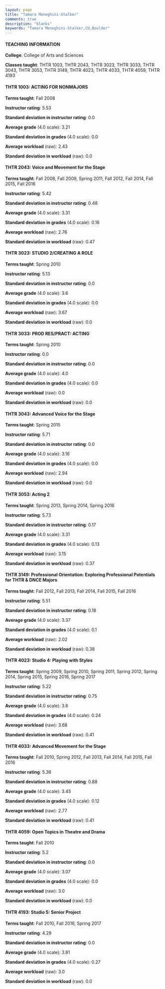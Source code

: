 ```yaml
---
layout: page
title: "Tamara Meneghini-Stalker" 
comments: true
description: "blanks"
keywords: "Tamara Meneghini-Stalker,CU,Boulder"
---
```

<head>
<script src="https://ajax.googleapis.com/ajax/libs/jquery/2.1.3/jquery.min.js"></script>
<script src="https://dl.dropboxusercontent.com/s/pc42nxpaw1ea4o9/highcharts.js?dl=0"></script>
<!-- <script src="../assets/js/highcharts.js"></script> -->
<style type="text/css">@font-face {
	font-family: "Bebas Neue";
	src: url(https://www.filehosting.org/file/details/544349/BebasNeue Regular.otf) format("opentype");
	}
	h1.Bebas { 
		font-family: "Bebas Neue", Verdana, Tahoma;
	}
</style>
</head>
	   
#### TEACHING INFORMATION

**College**: College of Arts and Sciences

**Classes taught**: THTR 1003, THTR 2043, THTR 3023, THTR 3033, THTR 3043, THTR 3053, THTR 3149, THTR 4023, THTR 4033, THTR 4059, THTR 4193

#### THTR 1003: ACTING FOR NONMAJORS

**Terms taught**: Fall 2008

**Instructor rating**: 5.53

**Standard deviation in instructor rating**: 0.0

**Average grade** (4.0 scale): 3.21

**Standard deviation in grades** (4.0 scale): 0.0

**Average workload** (raw): 2.43

**Standard deviation in workload** (raw): 0.0

#### THTR 2043: Voice and Movement for the Stage

**Terms taught**: Fall 2008, Fall 2009, Spring 2011, Fall 2012, Fall 2014, Fall 2015, Fall 2016

**Instructor rating**: 5.42

**Standard deviation in instructor rating**: 0.48

**Average grade** (4.0 scale): 3.31

**Standard deviation in grades** (4.0 scale): 0.16

**Average workload** (raw): 2.76

**Standard deviation in workload** (raw): 0.47

#### THTR 3023: STUDIO 2/CREATING A ROLE

**Terms taught**: Spring 2010

**Instructor rating**: 5.13

**Standard deviation in instructor rating**: 0.0

**Average grade** (4.0 scale): 3.6

**Standard deviation in grades** (4.0 scale): 0.0

**Average workload** (raw): 3.67

**Standard deviation in workload** (raw): 0.0

#### THTR 3033: PROD RES/PRACT: ACTING

**Terms taught**: Spring 2010

**Instructor rating**: 0.0

**Standard deviation in instructor rating**: 0.0

**Average grade** (4.0 scale): 4.0

**Standard deviation in grades** (4.0 scale): 0.0

**Average workload** (raw): 0.0

**Standard deviation in workload** (raw): 0.0

#### THTR 3043: Advanced Voice for the Stage

**Terms taught**: Spring 2015

**Instructor rating**: 5.71

**Standard deviation in instructor rating**: 0.0

**Average grade** (4.0 scale): 3.16

**Standard deviation in grades** (4.0 scale): 0.0

**Average workload** (raw): 2.94

**Standard deviation in workload** (raw): 0.0

#### THTR 3053: Acting 2

**Terms taught**: Spring 2013, Spring 2014, Spring 2016

**Instructor rating**: 5.73

**Standard deviation in instructor rating**: 0.17

**Average grade** (4.0 scale): 3.31

**Standard deviation in grades** (4.0 scale): 0.13

**Average workload** (raw): 3.15

**Standard deviation in workload** (raw): 0.37

#### THTR 3149: Professional Orientation: Exploring Professional Potentials for THTR & DNCE Majors

**Terms taught**: Fall 2012, Fall 2013, Fall 2014, Fall 2015, Fall 2016

**Instructor rating**: 5.51

**Standard deviation in instructor rating**: 0.18

**Average grade** (4.0 scale): 3.37

**Standard deviation in grades** (4.0 scale): 0.1

**Average workload** (raw): 2.02

**Standard deviation in workload** (raw): 0.38

#### THTR 4023: Studio 4: Playing with Styles

**Terms taught**: Spring 2009, Spring 2010, Spring 2011, Spring 2012, Spring 2014, Spring 2015, Spring 2016, Spring 2017

**Instructor rating**: 5.22

**Standard deviation in instructor rating**: 0.75

**Average grade** (4.0 scale): 3.6

**Standard deviation in grades** (4.0 scale): 0.24

**Average workload** (raw): 3.68

**Standard deviation in workload** (raw): 0.41

#### THTR 4033: Advanced Movement for the Stage

**Terms taught**: Fall 2010, Spring 2012, Fall 2013, Fall 2014, Fall 2015, Fall 2016

**Instructor rating**: 5.38

**Standard deviation in instructor rating**: 0.88

**Average grade** (4.0 scale): 3.45

**Standard deviation in grades** (4.0 scale): 0.12

**Average workload** (raw): 2.77

**Standard deviation in workload** (raw): 0.41

#### THTR 4059: Open Topics in Theatre and Drama

**Terms taught**: Fall 2010

**Instructor rating**: 5.2

**Standard deviation in instructor rating**: 0.0

**Average grade** (4.0 scale): 3.07

**Standard deviation in grades** (4.0 scale): 0.0

**Average workload** (raw): 3.0

**Standard deviation in workload** (raw): 0.0

#### THTR 4193: Studio 5: Senior Project

**Terms taught**: Fall 2010, Fall 2016, Spring 2017

**Instructor rating**: 4.29

**Standard deviation in instructor rating**: 0.0

**Average grade** (4.0 scale): 3.81

**Standard deviation in grades** (4.0 scale): 0.27

**Average workload** (raw): 3.0

**Standard deviation in workload** (raw): 0.0

